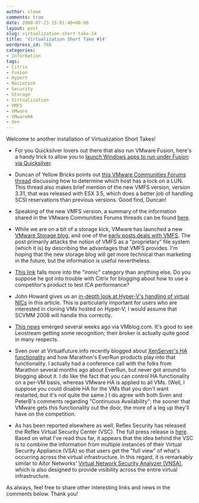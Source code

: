 ```yaml
---
author: slowe
comments: true
date: 2008-07-23 15:01:40+00:00
layout: post
slug: virtualization-short-take-14
title: 'Virtualization Short Take #14'
wordpress_id: 768
categories:
- Information
tags:
- Citrix
- Fusion
- HyperV
- Macintosh
- Security
- Storage
- Virtualization
- VMFS
- VMware
- VMwareHA
- Xen
---
```


Welcome to another installation of Virtualization Short Takes!

* For you Quicksilver lovers out there that also run VMware Fusion, here's a handy trick to allow you to [launch Windows apps to run under Fusion via Quicksilver](http://shayne.powerlot.net/2008/07/23/vmware-fusion-apps/).

* Duncan of Yellow Bricks points out [this VMware Communities Forums thread](http://communities.vmware.com/thread/156778?tstart=0) discussing how to determine which host has a lock on a LUN. This thread also makes brief mention of the new VMFS version, version 3.31, that was released with ESX 3.5, which does a better job of handling SCSI reservations than previous versions. Good find, Duncan!

* Speaking of the new VMFS version, a summary of the information shared in the VMware Communities Forums threads can be found [here](http://blog.standorsett.net/?p=11).

* While we are on a bit of a storage kick, VMware has launched a new [VMware Storage blog](http://blogs.vmware.com/storage/), and one of the [early posts deals with VMFS](http://blogs.vmware.com/storage/2008/07/vmwares-proprie.html). The post primarily attacks the notion of VMFS as a "proprietary" file system (which it is) by describing the advantages that VMFS provides. I'm hoping that the new storage blog will get more technical than marketing in the future, but the information is useful nevertheless.

* [This link](http://community.citrix.com/blogs/citrite/ruiguoy/2007/07/18/Use+VMWARE+workstation+team+feature+to+conduct+ICA+performance+testing) falls more into the "ironic" category than anything else. Do you suppose he got into trouble with Citrix for blogging about how to use a competitor's product to test ICA performance?

* John Howard gives us an [in-depth look at Hyper-V's handling of virtual NICs](http://blogs.technet.com/jhoward/archive/2008/07/22/hyper-v-why-is-networking-reset-in-my-vm-when-i-copy-a-vhd.aspx) in this article. This is particularly important for users who are interested in cloning VMs hosted on Hyper-V; I would assume that SCVMM 2008 will handle this correctly.

* [This news](http://vmblog.com/archive/2008/07/09/leostream-named-a-crn-emerging-tech-vendor.aspx) emerged several weeks ago via VMblog.com. It's good to see Leostream getting some recognition; their broker is actually quite good in many respects.

* Sven over at Virtualfuture.info recently blogged about [XenServer's HA functionality](http://virtualfuture.info/2008/07/marathon-xenserver-faulttoleranc/) and how Marathon's EverRun products play into that functionality. I actually had a conference call with the folks from Marathon several months ago about EverRun, but never got around to blogging about it. I do like the fact that you can control HA functionality on a per-VM basis, whereas VMware HA is applied to all VMs. (Well, I suppose you could disable HA for the VMs that you don't want restarted, but it's not quite the same.) I do agree with both Sven and PeterB's comments regarding "Continuous Availability"; the sooner that VMware gets this functionality out the door, the more of a leg up they'll have on the competition.

* As has been reported elsewhere as well, Reflex Security has released the Reflex Virtual Security Center (VSC). The full press release is [here](http://www.reflexsecurity.com/news/20080723_VSCLaunch.php). Based on what I've read thus far, it appears that the idea behind the VSC is to combine the information from multiple instances of their Virtual Security Appliance (VSA) so that users get the "full view" of what's occurring across the virtual infrastructure. In this regard, it is remarkably similar to Altor Networks' [Virtual Network Security Analyzer (VNSA)](http://altornetworks.com/products/vnsa/), which is also designed to provide visibility across the entire virtual infrastructure.

As always, feel free to share other interesting links and news in the comments below. Thank you!
